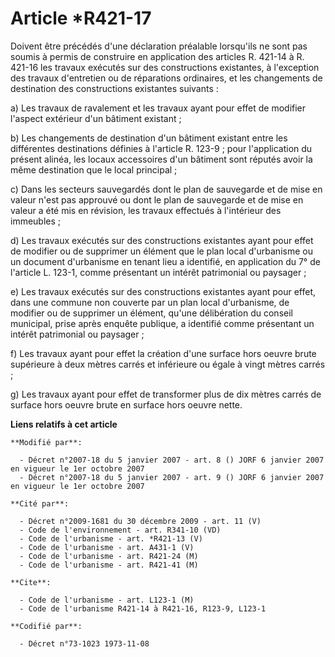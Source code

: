 # Article *R421-17

Doivent être précédés d'une déclaration préalable lorsqu'ils ne sont pas soumis à permis de construire en application des
articles R. 421-14 à R. 421-16 les travaux exécutés sur des constructions existantes, à l'exception des travaux d'entretien
ou de réparations ordinaires, et les changements de destination des constructions existantes suivants :

a) Les travaux de ravalement et les travaux ayant pour effet de modifier l'aspect extérieur d'un bâtiment existant ;

b) Les changements de destination d'un bâtiment existant entre les différentes destinations définies à l'article R. 123-9 ;
pour l'application du présent alinéa, les locaux accessoires d'un bâtiment sont réputés avoir la même destination que le
local principal ;

c) Dans les secteurs sauvegardés dont le plan de sauvegarde et de mise en valeur n'est pas approuvé ou dont le plan de
sauvegarde et de mise en valeur a été mis en révision, les travaux effectués à l'intérieur des immeubles ;

d) Les travaux exécutés sur des constructions existantes ayant pour effet de modifier ou de supprimer un élément que le plan
local d'urbanisme ou un document d'urbanisme en tenant lieu a identifié, en application du 7° de l'article L. 123-1, comme
présentant un intérêt patrimonial ou paysager ;

e) Les travaux exécutés sur des constructions existantes ayant pour effet, dans une commune non couverte par un plan local
d'urbanisme, de modifier ou de supprimer un élément, qu'une délibération du conseil municipal, prise après enquête publique,
a identifié comme présentant un intérêt patrimonial ou paysager ;

f) Les travaux ayant pour effet la création d'une surface hors oeuvre brute supérieure à deux mètres carrés et inférieure ou
égale à vingt mètres carrés ;

g) Les travaux ayant pour effet de transformer plus de dix mètres carrés de surface hors oeuvre brute en surface hors oeuvre
nette.

**Liens relatifs à cet article**

	**Modifié par**:

	  - Décret n°2007-18 du 5 janvier 2007 - art. 8 () JORF 6 janvier 2007 en vigueur le 1er octobre 2007
	  - Décret n°2007-18 du 5 janvier 2007 - art. 9 () JORF 6 janvier 2007 en vigueur le 1er octobre 2007

	**Cité par**:

	  - Décret n°2009-1681 du 30 décembre 2009 - art. 11 (V)
	  - Code de l'environnement - art. R341-10 (VD)
	  - Code de l'urbanisme - art. *R421-13 (V)
	  - Code de l'urbanisme - art. A431-1 (V)
	  - Code de l'urbanisme - art. R421-24 (M)
	  - Code de l'urbanisme - art. R421-41 (M)

	**Cite**:

	  - Code de l'urbanisme - art. L123-1 (M)
	  - Code de l'urbanisme R421-14 à R421-16, R123-9, L123-1

	**Codifié par**:

	  - Décret n°73-1023 1973-11-08
